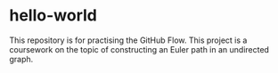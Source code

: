 # hello-world
This repository is for practising the GitHub Flow.
This project is a coursework on the topic of constructing an Euler path in an undirected graph.
